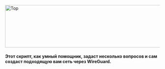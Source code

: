 <img width="1104" height="139" alt="Top" src="https://github.com/user-attachments/assets/7e0a6e8c-2b23-47d2-9401-4f0d5e18b443" />

#### Этот скрипт, как умный помощник, задаст несколько вопросов и сам создаст подходящую вам сеть через WireGuard.
